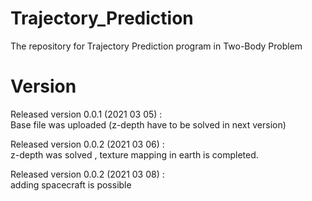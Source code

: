 # Trajectory_Prediction
The repository for Trajectory Prediction program in Two-Body Problem 

# Version
Released version 0.0.1 (2021 03 05) :   
Base file was uploaded (z-depth have to be solved in next version)   
   
Released version 0.0.2 (2021 03 06) :  
z-depth was solved , texture mapping in earth is completed.   
   
Released version 0.0.2 (2021 03 08) :  
adding spacecraft is possible   
   
